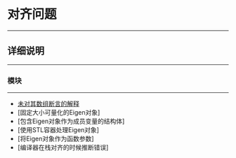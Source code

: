 # 对齐问题
---

## 详细说明

---
### 模块
---
* [未对其数组断言的解释](./ExplanationOfTheAssertionOnUnalignedArrays.md)
* [固定大小可量化的Eigen对象]
* [包含Eigen对象作为成员变量的结构体]
* [使用STL容器处理Eigen对象]
* [将Eigen对象作为函数参数]
* [编译器在栈对齐的时候推断错误]
